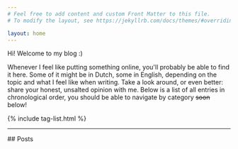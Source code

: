 ```yaml
---
# Feel free to add content and custom Front Matter to this file.
# To modify the layout, see https://jekyllrb.com/docs/themes/#overriding-theme-defaults

layout: home
---
```


Hi! Welcome to my blog :)

Whenever I feel like putting something online, you'll probably be able to find it here. Some of it might be in Dutch, some in English, depending on the topic and what I feel like when writing. Take a look around, or even better: share your honest, unsalted opinion with me. Below is a list of all entries in chronological order, you should be able to navigate by category ~~soon~~ below! 

<div><p>{% include tag-list.html %}</p></div>

<hr>
## Posts


